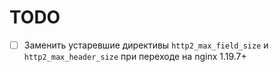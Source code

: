 # TODO

- [ ] Заменить устаревшие директивы `http2_max_field_size` и `http2_max_header_size` при переходе на nginx 1.19.7+

